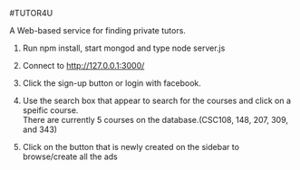 #TUTOR4U

A Web-based service for finding private tutors.

1. Run npm install, start mongod and type node server.js

2. Connect to http://127.0.0.1:3000/

3. Click the sign-up button or login with facebook.

4. Use the search box that appear to search for the courses and click on a speific course.<br />
There are currently 5 courses on the database.(CSC108, 148, 207, 309, and 343)

5. Click on the button that is newly created on the sidebar to browse/create all the ads
